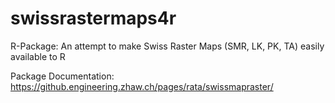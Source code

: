 # swissrastermaps4r
R-Package: An attempt to make Swiss Raster Maps (SMR, LK, PK, TA) easily available to R

Package Documentation: https://github.engineering.zhaw.ch/pages/rata/swissmapraster/
